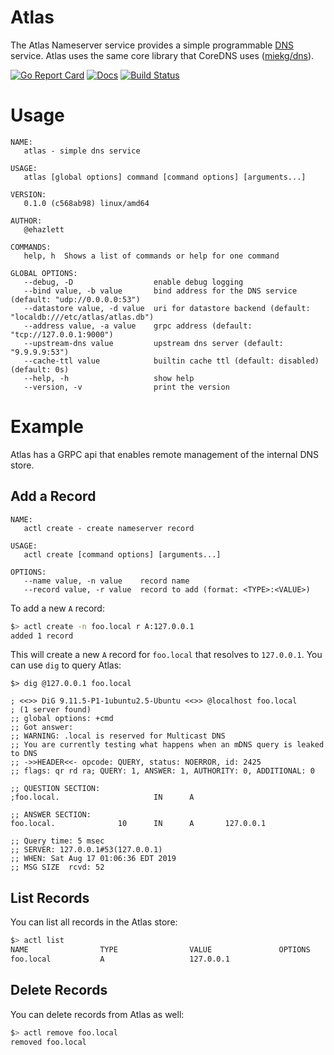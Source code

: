# Atlas

The Atlas Nameserver service provides a simple programmable [DNS](https://www.cloudflare.com/learning/dns/what-is-dns/) service.
Atlas uses the same core library that CoreDNS uses ([miekg/dns](https://github.com/miekg/dns)).

[![Go Report Card](https://goreportcard.com/badge/github.com/ehazlett/atlas)](https://goreportcard.com/report/github.com/ehazlett/atlas) [![Docs](https://godoc.org/github.com/ehazlett/atlas?status.svg)](http://godoc.org/github.com/ehazlett/atlas) [![Build Status](https://img.shields.io/endpoint.svg?url=https%3A%2F%2Factions-badge.atrox.dev%2Fehazlett%2Fatlas%2Fbadge&style=flat)](https://actions-badge.atrox.dev/ehazlett/atlas/goto)

# Usage

```
NAME:
   atlas - simple dns service

USAGE:
   atlas [global options] command [command options] [arguments...]

VERSION:
   0.1.0 (c568ab98) linux/amd64

AUTHOR:
   @ehazlett

COMMANDS:
   help, h  Shows a list of commands or help for one command

GLOBAL OPTIONS:
   --debug, -D                  enable debug logging
   --bind value, -b value       bind address for the DNS service (default: "udp://0.0.0.0:53")
   --datastore value, -d value  uri for datastore backend (default: "localdb:///etc/atlas/atlas.db")
   --address value, -a value    grpc address (default: "tcp://127.0.0.1:9000")
   --upstream-dns value         upstream dns server (default: "9.9.9.9:53")
   --cache-ttl value            builtin cache ttl (default: disabled) (default: 0s)
   --help, -h                   show help
   --version, -v                print the version
```

# Example

Atlas has a GRPC api that enables remote management of the internal DNS store.

## Add a Record

```
NAME:
   actl create - create nameserver record

USAGE:
   actl create [command options] [arguments...]

OPTIONS:
   --name value, -n value    record name
   --record value, -r value  record to add (format: <TYPE>:<VALUE>)
```

To add a new `A` record:

```bash
$> actl create -n foo.local r A:127.0.0.1
added 1 record
```

This will create a new `A` record for `foo.local` that resolves to `127.0.0.1`.  You
can use `dig` to query Atlas:

```
$> dig @127.0.0.1 foo.local

; <<>> DiG 9.11.5-P1-1ubuntu2.5-Ubuntu <<>> @localhost foo.local
; (1 server found)
;; global options: +cmd
;; Got answer:
;; WARNING: .local is reserved for Multicast DNS
;; You are currently testing what happens when an mDNS query is leaked to DNS
;; ->>HEADER<<- opcode: QUERY, status: NOERROR, id: 2425
;; flags: qr rd ra; QUERY: 1, ANSWER: 1, AUTHORITY: 0, ADDITIONAL: 0

;; QUESTION SECTION:
;foo.local.                     IN      A

;; ANSWER SECTION:
foo.local.              10      IN      A       127.0.0.1

;; Query time: 5 msec
;; SERVER: 127.0.0.1#53(127.0.0.1)
;; WHEN: Sat Aug 17 01:06:36 EDT 2019
;; MSG SIZE  rcvd: 52

```

## List Records

You can list all records in the Atlas store:

```bash
$> actl list
NAME                TYPE                VALUE               OPTIONS
foo.local           A                   127.0.0.1
```

## Delete Records

You can delete records from Atlas as well:

```bash
$> actl remove foo.local
removed foo.local
```

